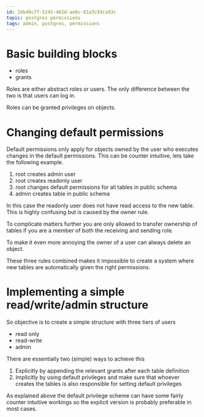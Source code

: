 ```yaml
---
id: 2db40c7f-5245-402d-ae8c-81a3c93ca93c
topic: postgres permissions
tags: admin, postgres, permissions
---
```


# Basic building blocks

- roles
- grants

Roles are either abstract roles or users. The only difference between the two is that users can log in.

Roles can be granted privileges on objects.

# Changing default permissions

Default permissions only apply for objects owned by the user who executes changes in the default permissions.
This can be counter intuitive, lets take the following example.

1) root creates admin user
2) root creates readonly user
3) root changes default permissions for all tables in public schema
4) admin creates table in public schema

In this case the readonly user does not have read access to the new table.
This is highly confusing but is caused by the owner rule.

To complicate matters further you are only allowed to transfer ownership of tables if you are a member of both the receiving and sending role.

To make it even more annoying the owner of a user can always delete an object.

These three rules combined makes it impossible to create a system where new tables are automatically given the right permissions.

# Implementing a simple read/write/admin structure

So objective is to create a simple structure with three tiers of users
- read only
- read-write
- admin

There are essentially two (simple) ways to achieve this

1) Explicitly by appending the relevant grants after each table definition
2) Implicitly by using default privileges and make sure that whoever creates the tables is also responsible for setting default privileges

As explained above the default privilege scheme can have some fairly counter intuitive workings so the explicit version is probably preferable in most cases.

